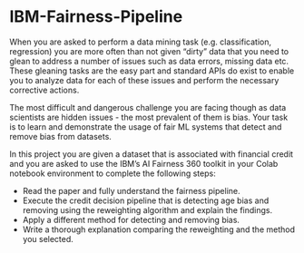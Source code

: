 # IBM-Fairness-Pipeline

When you are asked to perform a data mining task (e.g. classification, regression) you are more often than not given “dirty” data that you need to glean to address a number of issues such as data errors, missing data etc. These gleaning tasks are the easy part and standard APIs do exist to enable you to analyze data for each of these issues and perform the necessary corrective actions.

The most difficult and dangerous challenge you are facing though as data scientists are hidden issues - the most prevalent of them is bias. Your task is to learn and demonstrate the usage of fair ML systems that detect and remove bias from datasets.

In this project you are given a dataset that is associated with financial credit and you are asked to use the IBM’s AI Fairness 360 toolkit in your Colab notebook environment to complete the following steps:
- Read the paper and fully understand the fairness pipeline. 
- Execute the credit decision pipeline that is detecting age bias and removing using the reweighting algorithm and explain the findings. 
- Apply a different method for detecting and removing bias. 
- Write a thorough explanation comparing the reweighting and the method you selected. 
